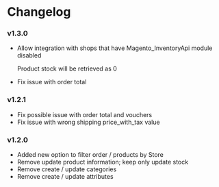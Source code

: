# Changelog

### v1.3.0
- Allow integration with shops that have Magento_InventoryApi module disabled

  Product stock will be retrieved as 0

- Fix issue with order total

### v1.2.1
- Fix possible issue with order total and vouchers
- Fix issue with wrong shipping price_with_tax value

### v1.2.0
- Added new option to filter order / products by Store
- Remove update product information; keep only update stock
- Remove create / update categories
- Remove create / update attributes
